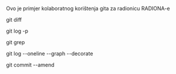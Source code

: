 Ovo je primjer kolaboratnog korištenja gita za radionicu
RADIONA-e


git diff

git log -p

git grep

git log --oneline --graph --decorate

git commit --amend

